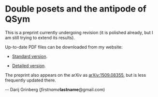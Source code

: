 # Double posets and the antipode of QSym

This is a preprint currently undergoing revision (it is polished already, but I am still trying to extend its results).

Up-to-date PDF files can be downloaded from my website:

- [Standard version](http://web.mit.edu/~darij/www/algebra/dp-abstr.pdf).

- [Detailed version](http://web.mit.edu/~darij/www/algebra/dp-abstr-long.pdf).

The preprint also appears on the arXiv as [arXiv:1509.08355](https://arxiv.org/abs/1509.08355), but is less frequently updated there.

-- Darij Grinberg (*firstname***lastname**@gmail.com)
